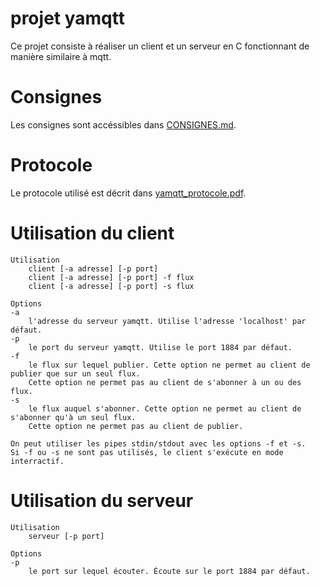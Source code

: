 # projet yamqtt

Ce projet consiste à réaliser un client et un serveur en C fonctionnant de manière similaire à mqtt.

# Consignes
Les consignes sont accéssibles dans [CONSIGNES.md](./CONSIGNES.md).

# Protocole
Le protocole utilisé est décrit dans [yamqtt\_protocole.pdf](./yamqtt_protocole.pdf).

# Utilisation du client
```
Utilisation
	client [-a adresse] [-p port]
	client [-a adresse] [-p port] -f flux
	client [-a adresse] [-p port] -s flux

Options
-a
	l'adresse du serveur yamqtt. Utilise l'adresse 'localhost' par défaut.
-p
	le port du serveur yamqtt. Utilise le port 1884 par défaut.
-f
	le flux sur lequel publier. Cette option ne permet au client de publier que sur un seul flux. 
	Cette option ne permet pas au client de s'abonner à un ou des flux.
-s
	le flux auquel s'abonner. Cette option ne permet au client de s'abonner qu'à un seul flux. 
	Cette option ne permet pas au client de publier.

On peut utiliser les pipes stdin/stdout avec les options -f et -s.
Si -f ou -s ne sont pas utilisés, le client s'exécute en mode interractif.
```

# Utilisation du serveur
```
Utilisation
	serveur [-p port]

Options
-p
	le port sur lequel écouter. Écoute sur le port 1884 par défaut.
```
